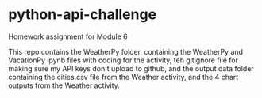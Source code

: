 # python-api-challenge
Homework assignment for Module 6


This repo contains the WeatherPy folder, containing the WeatherPy and VacationPy ipynb files with coding for the activity, teh gitignore file for making sure my API keys don't upload to github, and the output data folder containing the cities.csv file from the Weather activity, and the 4 chart outputs from the Weather activity.
